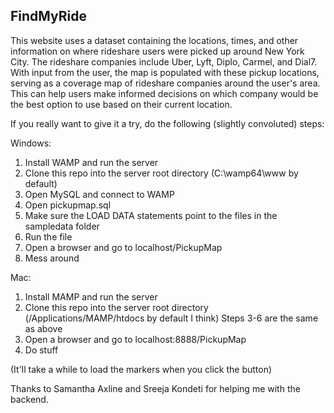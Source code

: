 <h2> FindMyRide </h2>

This website uses a dataset containing the locations, times, and other information on where rideshare users were picked up around New York City. The rideshare companies include Uber, Lyft, Diplo, Carmel, and Dial7. With input from the user, the map is populated with these pickup locations, serving as a coverage map of rideshare companies around the user's area. This can help users make informed decisions on which company would be the best option to use based on their current location.

If you really want to give it a try, do the following (slightly convoluted) steps:

Windows:
1. Install WAMP and run the server
2. Clone this repo into the server root directory (C:\wamp64\www by default)
3. Open MySQL and connect to WAMP
4. Open pickupmap.sql
5. Make sure the LOAD DATA statements point to the files in the sampledata folder
6. Run the file
7. Open a browser and go to localhost/PickupMap
8. Mess around

Mac:
1. Install MAMP and run the server
2. Clone this repo into the server root directory (/Applications/MAMP/htdocs by default I think)
Steps 3-6 are the same as above
7. Open a browser and go to localhost:8888/PickupMap
8. Do stuff

(It'll take a while to load the markers when you click the button)

Thanks to Samantha Axline and Sreeja Kondeti for helping me with the backend.
